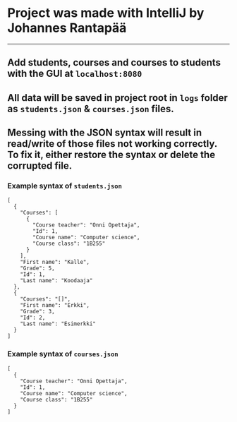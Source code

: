 # Project was made with IntelliJ by Johannes Rantapää

---

## Add students, courses and courses to students with the GUI at `localhost:8080`

## All data will be saved in project root in `logs` folder as `students.json` & `courses.json` files.

## Messing with the JSON syntax will result in read/write of those files not working correctly. To fix it, either restore the syntax or delete the corrupted file.

### Example syntax of `students.json`
```
[
  {
    "Courses": [
      {
        "Course teacher": "Onni Opettaja",
        "Id": 1,
        "Course name": "Computer science",
        "Course class": "1B255"
      }
    ],
    "First name": "Kalle",
    "Grade": 5,
    "Id": 1,
    "Last name": "Koodaaja"
  },
  {
    "Courses": "[]",
    "First name": "Erkki",
    "Grade": 3,
    "Id": 2,
    "Last name": "Esimerkki"
  }
]
```

### Example syntax of `courses.json`
```
[
  {
    "Course teacher": "Onni Opettaja",
    "Id": 1,
    "Course name": "Computer science",
    "Course class": "1B255"
  }
]
```